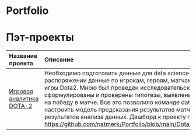 # Portfolio
# Пэт-проекты
| Название проекта      | Описание               | Используемые библиотеки |
| :------------- |:------------------| :-----|
| [Игровая аналитика DOTA-2](https://github.com/natmerk/Portfolio/blob/main/Dota_2_game_analytics.ipynb)     | Необходимо подготовить данные для data science команды. В моем распоряжении данные по игрокам, героям, матчам и регионам online игры Dota2. Мною был проведен исследовательский анализ данных, сформулированы и проверены гипотезы, выявлены факторы, влияющие на победу в матче. Все это позволило команде data science точнее настроить модель предсказания результатов матчей в игре на основании результатов анализа данных. Дашборд к проекту по ссылке https://github.com/natmerk/Portfolio/blob/main/Dota_2_game_analytics.ipynb|Python, pandas, seaborn, scipy.stats|

